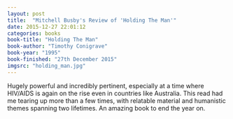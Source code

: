 ```yaml
---
layout: post
title:  "Mitchell Busby's Review of 'Holding The Man'"
date: 2015-12-27 22:01:12
categories: books
book-title: "Holding The Man"
book-author: "Timothy Conigrave"
book-year: "1995"
book-finished: "27th December 2015"
imgsrc: "holding_man.jpg"
---
```

Hugely powerful and incredibly pertinent, especially at a time where HIV/AIDS is again on the rise even in countries like Australia. This read had me tearing up more than a few times, with relatable material and humanistic themes spanning two lifetimes. An amazing book to end the year on.